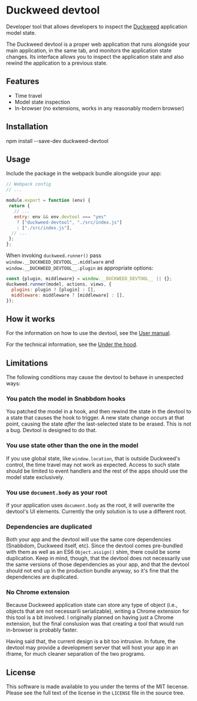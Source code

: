 # Duckweed devtool

Developer tool that allows developers to inspect the
[Duckweed](https://github.com/foxbunny/duckweed) application model state.

The Duckweed devtool is a proper web application that runs alongside your main
application, in the same tab, and monitors the application state changes. Its
interface allows you to inspect the application state and also rewind the
application to a previous state.

## Features

- Time travel
- Model state inspection
- In-browser (no extensions, works in any reasonably modern browser)

## Installation

npm install --save-dev duckweed-devtool

## Usage

Include the package in the webpack bundle alongside your app:

```javascript
// Webpack config
// ...

module.export = function (env) {
 return {
   // ...
   entry: env && env.devtool === "yes"
    ? ["duckweed-devtool", "./src/index.js"]
    : ["./src/index.js"],
  // ...
 };
};
```

When invoking `duckweed.runner()` pass `window.__DUCKWEED_DEVTOOL__.middlware`
and `window.__DUCKWEED_DEVTOOL__.plugin` as appropriate options:

```javascript
const {plugin, middleware} = window.__DUCKWEED_DEVTOOL__ || {};
duckweed.runner(model, actions, views, {
  plugins: plugin ? [plugin] : [],
  middleware: middleware ? [middleware] : [],
});
```

## How it works

For the information on how to use the devtool, see the [User manual](./docs/manual.md).

For the technical information, see the [Under the hood](./docs/under-the-hood.md).

## Limitations

The following conditions may cause the devtool to behave in unexpected ways:

### You patch the model in Snabbdom hooks

You patched the model in a hook, and then rewind the state in the devtool to a
state that causes the hook to trigger. A new state change occurs at that point,
causing the state *after* the last-selected state to be erased. This is not a
bug. Devtool is designed to do that.

### You use state other than the one in the model

If you use global state, like `window.location`, that is outside Duckweed's
control, the time travel may not work as expected. Access to such state should
be limited to event handlers and the rest of the apps should use the model state
exclusively.

### You use `document.body` as your root

If your application uses `document.body` as the root, it will overwrite the
devtool's UI elements. Currently the only solution is to use a different root.

### Dependencies are duplicated

Both your app and the devtool will use the same core dependencies (Snabbdom,
Duckweed itself, etc). Since the devtool comes pre-bundled with them as well as
an ES6 `Object.assign()` shim, there could be some duplication. Keep in mind,
though, that the devtool does not necessarily use the same versions of those
dependencies as your app, and that the devtool should not end up in the
production bundle anyway, so it's fine that the dependencies are duplicated.

### No Chrome extension

Because Duckweed application state can store any type of object (i.e., objects
that are not necessarili serializable), writing a Chrome extension for this tool
is a bit involved. I originally planned on having just a Chrome extension, but
the final conslusion was that creating a tool that would run in-browser is
probably faster.

Having said that, the current design is a bit too intrusive. In future, the
devtool may provide a development server that will host your app in an iframe,
for much cleaner separation of the two programs.

## License

This software is made available to you under the terms of the MIT liecense.
Please see the full text of the license in the `LICENSE` file in the source
tree.
